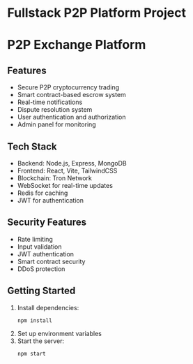 # Fullstack P2P Platform Project
# P2P Exchange Platform

## Features
- Secure P2P cryptocurrency trading
- Smart contract-based escrow system
- Real-time notifications
- Dispute resolution system
- User authentication and authorization
- Admin panel for monitoring

## Tech Stack
- Backend: Node.js, Express, MongoDB
- Frontend: React, Vite, TailwindCSS
- Blockchain: Tron Network
- WebSocket for real-time updates
- Redis for caching
- JWT for authentication

## Security Features
- Rate limiting
- Input validation
- JWT authentication
- Smart contract security
- DDoS protection

## Getting Started
1. Install dependencies:
   ```
   npm install
   ```
2. Set up environment variables
3. Start the server:
   ```
   npm start
   ```